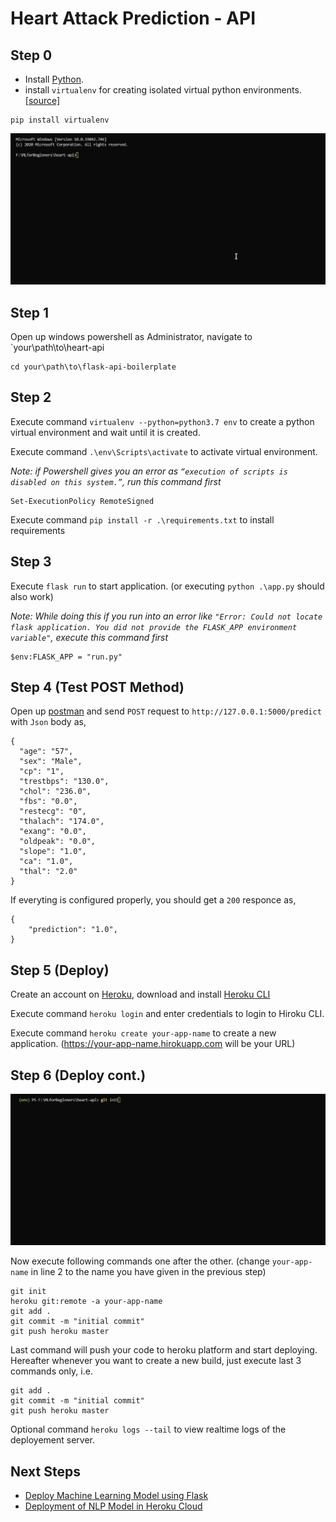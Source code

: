 # Heart Attack Prediction - API

## Step 0
* Install [Python](https://www.python.org/downloads/).
* install `virtualenv` for creating isolated virtual python environments. [[source]](https://pypi.org/project/virtualenv/)
```
pip install virtualenv
```

![Setup Animation](animations/animation-1.gif)

## Step 1

Open up windows powershell as Administrator, navigate to `your\path\to\heart-api
```
cd your\path\to\flask-api-boilerplate
```
## Step 2

Execute command `virtualenv --python=python3.7 env` to create a python virtual environment and wait until it is created.

Execute command `.\env\Scripts\activate` to activate virtual environment.

*Note: if Powershell gives you an error as `“execution of scripts is disabled on this system.”`, run this command first*
```
Set-ExecutionPolicy RemoteSigned
```

Execute command `pip install -r .\requirements.txt` to install requirements

## Step 3

Execute `flask run` to start application. (or executing  `python .\app.py` should also work)

*Note: While doing this if you run into an error like `"Error: Could not locate flask application. You did not provide the FLASK_APP environment variable"`, execute this command first*
```
$env:FLASK_APP = "run.py"
```

## Step 4 (Test POST Method)

Open up [postman](https://chrome.google.com/webstore/detail/tabbed-postman-rest-clien/coohjcphdfgbiolnekdpbcijmhambjff?hl=en) and send `POST` request to `http://127.0.0.1:5000/predict` with `Json` body as,

```
{
  "age": "57",
  "sex": "Male",
  "cp": "1",
  "trestbps": "130.0",
  "chol": "236.0",
  "fbs": "0.0",
  "restecg": "0",
  "thalach": "174.0",
  "exang": "0.0",
  "oldpeak": "0.0",
  "slope": "1.0",
  "ca": "1.0",
  "thal": "2.0"
}
```
If everyting is configured properly, you should get a `200` responce as,
```
{
    "prediction": "1.0",
}
```
## Step 5 (Deploy)

Create an account on [Heroku](https://signup.heroku.com/login), download and install [Heroku CLI](https://devcenter.heroku.com/articles/heroku-cli)

Execute command `heroku login` and enter credentials to login to Hiroku CLI.

Execute command `heroku create your-app-name` to create a new application. (https://your-app-name.hirokuapp.com will be your URL)

## Step 6 (Deploy cont.)

![Deploy Animation](animations/animation-3.gif)

Now execute following commands one after the other. (change `your-app-name` in line 2 to the name you have given in the previous step)
```
git init
heroku git:remote -a your-app-name
git add .
git commit -m "initial commit"
git push heroku master
```
Last command will push your code to heroku platform and start deploying. Hereafter whenever you want to create a new build, just execute last 3 commands only, i.e.
```
git add .
git commit -m "initial commit"
git push heroku master
```

Optional command `heroku logs --tail` to view realtime logs of the deployement server.

## Next Steps
* [Deploy Machine Learning Model using Flask](https://www.youtube.com/watch?v=UbCWoMf80PY)
* [Deployment of NLP Model in Heroku Cloud](https://www.youtube.com/watch?v=1umQhC2iWdY)

